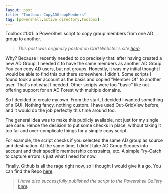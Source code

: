 ```yaml
---
layout: post
title: "Toolbox: CopyADGroupMembers"
tag: [powershell,active directory,toolbox]
---
```

Toolbox #001: a PowerShell script to copy group members from one AD group to another.

> *This post was originally posted on Carl Webster's site [here](https://carlwebster.com/bart-jacobss-toolbox-copyadgroupmembers/)*

Why? Because I recently needed to do precisely that: after having created a new AD Group, I needed it to have the same members as another AD Group. You can copy AD users, but not groups. Honestly, it was my initial thought I would be able to find this out there somewhere. I didn't. Some scripts I found took a user account as the basis and copied "Member Of" to another user. That's not what I needed. Other scripts were too "basic" like not offering support for an AD Forest with multiple domains.

So I decided to create my own. From the start, I decided I wanted something of a GUI. Nothing fancy, nothing custom. I have used Out-GridView before, and it would do the job perfectly this time around too.

The general idea was to make this publicly available, not just for my single use case. Hence the decision to put some checks in place, without taking it too far and over-complicate things for a simple copy script.

For example, the script checks if you selected the same AD group as source and destination. At the same time, I didn't take AD Group Scopes into account and their specific membership constraints, etc. A simple Try-Catch to capture errors is just what I need for now.

Finally, Github is all the rage right now, so I thought I would give it a go.
You can find the Repo [here](https://github.com/Cloudsparkle/CopyADGroupMembers).

> *I have also successfully published the script to the Powershell Gallery [here](https://www.powershellgallery.com/packages/CopyADGroupMembers/1.0).*
